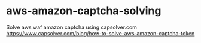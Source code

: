 # aws-amazon-captcha-solving
Solve aws waf amazon captcha using capsolver.com
https://www.capsolver.com/blog/how-to-solve-aws-amazon-captcha-token
          